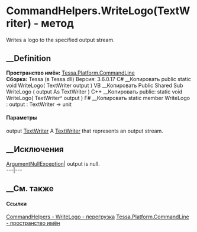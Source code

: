 # CommandHelpers.WriteLogo(TextWriter) - метод
Writes a logo to the specified output stream.
## __Definition
 **Пространство имён:**
[Tessa.Platform.CommandLine](N_Tessa_Platform_CommandLine.htm)  
 **Сборка:** Tessa (в Tessa.dll) Версия: 3.6.0.17
C# __Копировать
     public static void WriteLogo(
    	TextWriter output
    )
VB __Копировать
     Public Shared Sub WriteLogo ( 
    	output As TextWriter
    )
C++ __Копировать
     public:
    static void WriteLogo(
    	TextWriter^ output
    )
F# __Копировать
     static member WriteLogo : 
            output : TextWriter -> unit 
#### Параметры
output
[TextWriter](https://learn.microsoft.com/dotnet/api/system.io.textwriter)
    A [TextWriter](https://learn.microsoft.com/dotnet/api/system.io.textwriter) that represents an output stream.
##  __Исключения
[ArgumentNullException](https://learn.microsoft.com/dotnet/api/system.argumentnullexception)|
output is null.  
---|---  
##  __См. также
#### Ссылки
[CommandHelpers - ](T_Tessa_Platform_CommandLine_CommandHelpers.htm)
[WriteLogo -
перегрузка](Overload_Tessa_Platform_CommandLine_CommandHelpers_WriteLogo.htm)
[Tessa.Platform.CommandLine - пространство
имён](N_Tessa_Platform_CommandLine.htm)
